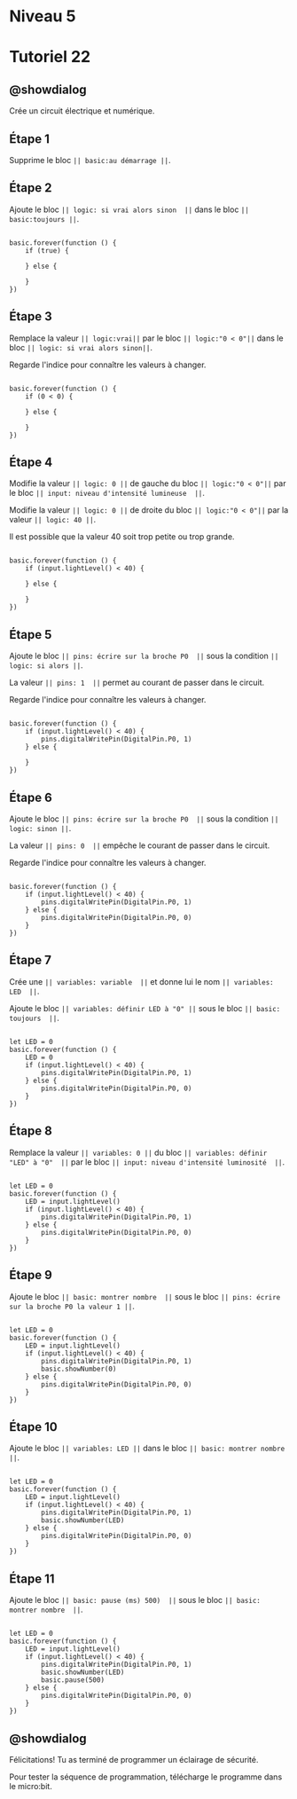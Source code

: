 # Niveau 5

# Tutoriel 22

## @showdialog

Crée un circuit électrique et numérique.

## Étape 1 

Supprime le bloc ``|| basic:au démarrage ||``. 

## Étape 2 

Ajoute le bloc ``|| logic: si vrai alors sinon  ||`` dans le bloc ``|| basic:toujours ||``. 
 

```blocks 

basic.forever(function () {
    if (true) {
    	
    } else {
    	
    }
})

``` 

## Étape 3 

Remplace la valeur ``|| logic:vrai||`` par le bloc ``|| logic:"0 < 0"||`` dans le bloc ``|| logic: si vrai alors sinon||``. 
 
Regarde l'indice pour connaître les valeurs à changer.

```blocks 

basic.forever(function () {
    if (0 < 0) {
    	
    } else {
    	
    }
})
```

## Étape 4 
 
Modifie la valeur ``|| logic: 0 ||`` de gauche du bloc ``|| logic:"0 < 0"||`` par le bloc ``|| input: niveau d'intensité lumineuse  ||``. 
 
Modifie la valeur ``|| logic: 0 ||`` de droite du bloc ``|| logic:"0 < 0"||`` par la valeur ``|| logic: 40 ||``.

Il est possible que la valeur 40 soit trop petite ou trop grande.

```blocks 

basic.forever(function () {
    if (input.lightLevel() < 40) {
    	
    } else {
    	
    }
})

``` 

## Étape 5 
 
Ajoute le bloc ``|| pins: écrire sur la broche P0  ||`` sous la condition ``|| logic: si alors ||``. 
 
La valeur ``|| pins: 1  ||`` permet au courant de passer dans le circuit.

Regarde l'indice pour connaître les valeurs à changer.
 
```blocks 

basic.forever(function () {
    if (input.lightLevel() < 40) {
        pins.digitalWritePin(DigitalPin.P0, 1)
    } else {
    	
    }
})

``` 

## Étape 6 
 
Ajoute le bloc ``|| pins: écrire sur la broche P0  ||`` sous la condition ``|| logic: sinon ||``. 

La valeur ``|| pins: 0  ||`` empêche le courant de passer dans le circuit.

Regarde l'indice pour connaître les valeurs à changer.

 
```blocks 

basic.forever(function () {
    if (input.lightLevel() < 40) {
        pins.digitalWritePin(DigitalPin.P0, 1)
    } else {
        pins.digitalWritePin(DigitalPin.P0, 0)
    }
})

``` 

## Étape 7 
 
Crée une ``|| variables: variable  ||`` et donne lui le nom ``|| variables: LED  ||``. 

Ajoute le bloc ``|| variables: définir LED à "0" ||`` sous le bloc ``|| basic: toujours  ||``.

```blocks

let LED = 0
basic.forever(function () {
    LED = 0
    if (input.lightLevel() < 40) {
        pins.digitalWritePin(DigitalPin.P0, 1)
    } else {
        pins.digitalWritePin(DigitalPin.P0, 0)
    }
})

```

## Étape 8
 
Remplace la valeur ``|| variables: 0 ||`` du bloc ``|| variables: définir "LED" à "0"  ||`` par le bloc ``|| input: niveau d'intensité luminosité  ||``.

```blocks 

let LED = 0
basic.forever(function () {
    LED = input.lightLevel()
    if (input.lightLevel() < 40) {
        pins.digitalWritePin(DigitalPin.P0, 1)
    } else {
        pins.digitalWritePin(DigitalPin.P0, 0)
    }
})

``` 

## Étape 9
 
Ajoute le bloc ``|| basic: montrer nombre  ||`` sous le bloc ``|| pins: écrire sur la broche P0 la valeur 1 ||``.

```blocks 

let LED = 0
basic.forever(function () {
    LED = input.lightLevel()
    if (input.lightLevel() < 40) {
        pins.digitalWritePin(DigitalPin.P0, 1)
        basic.showNumber(0)
    } else {
        pins.digitalWritePin(DigitalPin.P0, 0)
    }
})

``` 

## Étape 10
 
Ajoute le bloc ``|| variables: LED ||`` dans le bloc ``|| basic: montrer nombre ||``.

```blocks 

let LED = 0
basic.forever(function () {
    LED = input.lightLevel()
    if (input.lightLevel() < 40) {
        pins.digitalWritePin(DigitalPin.P0, 1)
        basic.showNumber(LED)
    } else {
        pins.digitalWritePin(DigitalPin.P0, 0)
    }
})

``` 

## Étape 11
 
Ajoute le bloc ``|| basic: pause (ms) 500)  ||`` sous le bloc ``|| basic: montrer nombre  ||``.

```blocks 

let LED = 0
basic.forever(function () {
    LED = input.lightLevel()
    if (input.lightLevel() < 40) {
        pins.digitalWritePin(DigitalPin.P0, 1)
        basic.showNumber(LED)
        basic.pause(500)
    } else {
        pins.digitalWritePin(DigitalPin.P0, 0)
    }
})

```

## @showdialog 

Félicitations! Tu as terminé de programmer un éclairage de sécurité.

Pour tester la séquence de programmation, télécharge le programme dans le micro:bit.

